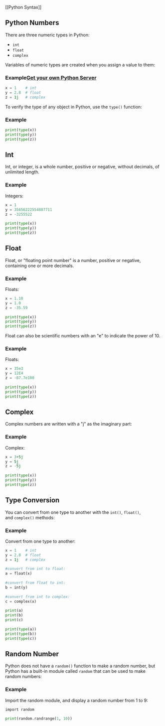[[Python Syntax]]

## Python Numbers

There are three numeric types in Python:

- `int`
- `float`
- `complex`

Variables of numeric types are created when you assign a value to them:

### Example[Get your own Python Server](https://www.w3schools.com/python/python_server.asp "W3Schools Spaces")

```python
x = 1    # int  
y = 2.8  # float  
z = 1j   # complex
```

To verify the type of any object in Python, use the `type()` function:

### Example

```python
print(type(x))  
print(type(y))  
print(type(z))
```

## Int

Int, or integer, is a whole number, positive or negative, without decimals, of unlimited length.

### Example

Integers:

```python
x = 1  
y = 35656222554887711  
z = -3255522  
  
print(type(x))  
print(type(y))  
print(type(z))
```

## Float

Float, or "floating point number" is a number, positive or negative, containing one or more decimals.
### Example

Floats:

```python
x = 1.10  
y = 1.0  
z = -35.59  
  
print(type(x))  
print(type(y))  
print(type(z))
```

Float can also be scientific numbers with an "e" to indicate the power of 10.

### Example

Floats:

```python
x = 35e3  
y = 12E4  
z = -87.7e100  
  
print(type(x))  
print(type(y))  
print(type(z))
```

## Complex

Complex numbers are written with a "j" as the imaginary part:

### Example

Complex:
```python
x = 3+5j  
y = 5j  
z = -5j  
  
print(type(x))  
print(type(y))  
print(type(z))
```

## Type Conversion

You can convert from one type to another with the `int()`, `float()`, and `complex()` methods:

### Example

Convert from one type to another:

```python
x = 1    # int  
y = 2.8  # float  
z = 1j   # complex  
  
#convert from int to float:  
a = float(x)  
  
#convert from float to int:  
b = int(y)  
  
#convert from int to complex:  
c = complex(x)  
  
print(a)  
print(b)  
print(c)  
  
print(type(a))  
print(type(b))  
print(type(c))
```

## Random Number

Python does not have a `random()` function to make a random number, but Python has a built-in module called `random` that can be used to make random numbers:

### Example

Import the random module, and display a random number from 1 to 9:

```python
import random  
  
print(random.randrange(1, 10))
```

